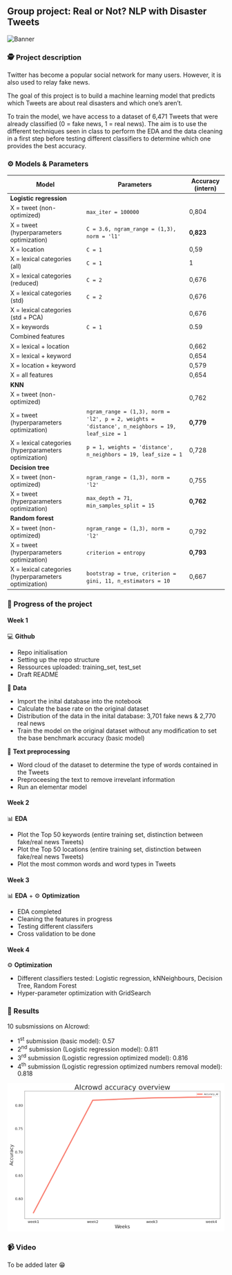 ## Group project: Real or Not? NLP with Disaster Tweets

![Banner](https://raw.githubusercontent.com/mbayle98/DMML2020-Alpina/main/Documents/Banner_project_alpina.png)


### 🕵️ Project description

Twitter has become a popular social network for many users. However, it is also used to relay fake news.  

The goal of this project is to build a machine learning model that predicts which Tweets are about real disasters and which one’s aren’t.  

To train the model, we have access to a dataset of 6,471 Tweets that were already classified (0 = fake news, 1 = real news). The aim is to use the different techniques seen in class to perform the EDA and the data cleaning in a first step before testing different classifiers to determine which one provides the best accuracy.  

### ⚙️ Models & Parameters

| **Model**                                                | **Parameters**                                                                               |**Accuracy (intern)**|
|----------------------------------------------------------|-------------------------------------------------------------------------------------------------------|------------|
| **Logistic regression**                                  |                                                                                                       |            | 
| X = tweet (non-optimized)                                | ```max_iter = 100000```                                                                               | 0,804      |
| X = tweet (hyperparameters optimization)                 | ```C = 3.6, ngram_range = (1,3), norm = 'l1'```                                                       | **0,823**  |
| X = location                                             | ```C = 1```                                                                                           | 0,59       |
| X = lexical categories (all)                             | ```C = 1```                                                                                           | 1          |
| X = lexical categories (reduced)                         | ```C = 2```                                                                                           | 0,676      |
| X = lexical categories (std)                             | ```C = 2```                                                                                           | 0,676      |
| X = lexical categories (std + PCA)                       |                                                                                                       | 0,676      |
| X = keywords                                             | ```C = 1```                                                                                           | 0.59       |
| Combined features                                        |                                                                                                       |            |
| X = lexical + location                                   |                                                                                                       | 0,662      |
| X = lexical + keyword                                    |                                                                                                       | 0,654      |
| X = location + keyword                                   |                                                                                                       | 0,579      |
| X = all features                                         |                                                                                                       | 0,654      |
| **KNN**                                                  |                                                                                                       |            |
| X = tweet (non-optimized)                                |                                                                                                       | 0,762      |
| X = tweet (hyperparameters optimization)                 | ```ngram_range = (1,3), norm = 'l2', p = 2, weights = 'distance', n_neighbors = 19, leaf_size = 1```  | **0,779**  |
| X = lexical categories (hyperparameters optimization)    | ```p = 1, weights = 'distance', n_neighbors = 19, leaf_size = 1```                                    | 0,728      |
| **Decision tree**                                        |                                                                                                       |            |
| X = tweet (non-optimized)                                | ```ngram_range = (1,3), norm = 'l2'```                                                                | 0,755      |
| X = tweet (hyperparameters optimization)                 | ```max_depth = 71, min_samples_split = 15```                                                          | **0,762**  |
| **Random forest**                                        |                                                                                                       |            |
| X = tweet (non-optimized)                                | ```ngram_range = (1,3), norm = 'l2'```                                                                | 0,792      |
| X = tweet (hyperparameters optimization)                 | ```criterion = entropy```                                                                             | **0,793**  |
| X = lexical categories (hyperparameters optimization)    | ```bootstrap = true, criterion = gini, 11, n_estimators = 10```                                       | 0,667      |

### 🚀 Progress of the project

#### Week 1

💻 **Github**

- Repo initialisation
- Setting up the repo structure
- Ressources uploaded: training_set, test_set
- Draft README

💾 **Data**

- Import the inital database into the notebook
- Calculate the base rate on the original dataset
- Distribution of the data in the inital database: 3,701 fake news & 2,770 real news
- Train the model on the original dataset without any modification to set the base benchmark accuracy (basic model)

🧹 **Text preprocessing**

- Word cloud of the dataset to determine the type of words contained in the Tweets
- Preproceesing the text to remove irrevelant information 
- Run an elementar model

#### Week 2

📊 **EDA**

- Plot the Top 50 keywords (entire training set, distinction between fake/real news Tweets)
- Plot the Top 50 locations (entire training set, distinction between fake/real news Tweets)
- Plot the most common words and word types in Tweets

#### Week 3

📊 **EDA** + ⚙️ **Optimization**

- EDA completed
- Cleaning the features in progress
- Testing different classifers
- Cross validation to be done

#### Week 4

⚙️ **Optimization**

- Different classifiers tested: Logistic regression, kNNeighbours, Decision Tree, Random Forest
- Hyper-parameter optimization with GridSearch

### 🥇 Results

10 subsmissions on AIcrowd:
- 1<sup>st</sup> submission (basic model): 0.57
- 2<sup>nd</sup> submission (Logistic regression model): 0.811
- 3<sup>rd</sup> submission (Logistic regression optimized model): 0.816
- 4<sup>th</sup> submission (Logistic regression optimized numbers removal model): 0.818




![Graphic AIcrowd](Documents/AICROWD.PNG)

### 📹 Video

To be added later 😁
